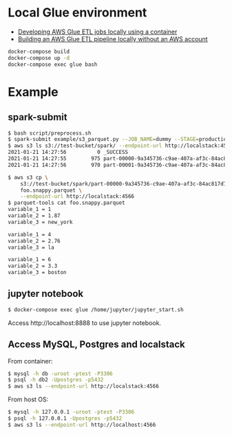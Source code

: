 # Local Glue environment

- [Developing AWS Glue ETL jobs locally using a container](https://aws.amazon.com/blogs/big-data/developing-aws-glue-etl-jobs-locally-using-a-container/)
- [Building an AWS Glue ETL pipeline locally without an AWS account](https://aws.amazon.com/blogs/big-data/building-an-aws-glue-etl-pipeline-locally-without-an-aws-account/)

```bash
docker-compose build
docker-compose up -d
docker-compose exec glue bash
```

# Example
## spark-submit

```bash
$ bash script/preprocess.sh
$ spark-submit example/s3_parquet.py --JOB_NAME=dummy --STAGE=production
$ aws s3 ls s3://test-bucket/spark/ --endpoint-url http://localstack:4566
2021-01-21 14:27:56          0 _SUCCESS
2021-01-21 14:27:55        975 part-00000-9a345736-c9ae-407a-af3c-84ac817d78c9-c000.snappy.parquet
2021-01-21 14:27:56        970 part-00001-9a345736-c9ae-407a-af3c-84ac817d78c9-c000.snappy.parquet

$ aws s3 cp \
    s3://test-bucket/spark/part-00000-9a345736-c9ae-407a-af3c-84ac817d78c9-c000.snappy.parquet \
    foo.snappy.parquet \
    --endpoint-url http://localstack:4566
$ parquet-tools cat foo.snappy.parquet
variable_1 = 1
variable_2 = 1.87
variable_3 = new_york

variable_1 = 4
variable_2 = 2.76
variable_3 = la

variable_1 = 6
variable_2 = 3.3
variable_3 = boston
```

## jupyter notebook

```bash
$ docker-compose exec glue /home/jupyter/jupyter_start.sh
```

Access http://localhost:8888 to use jupyter notebook.


## Access MySQL, Postgres and localstack

From container:
```bash
$ mysql -h db -uroot -ptest -P3306
$ psql -h db2 -Upostgres -p5432
$ aws s3 ls --endpoint-url http://localstack:4566
```

From host OS:
```bash
$ mysql -h 127.0.0.1 -uroot -ptest -P3306
$ psql -h 127.0.0.1 -Upostgres -p5432
$ aws s3 ls --endpoint-url http://localhost:4566
```
